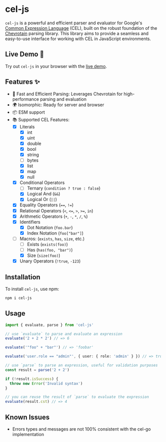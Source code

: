 # cel-js

`cel-js` is a powerful and efficient parser and evaluator for Google's [Common Expression Language](https://github.com/google/cel-spec) (CEL), built on the robust foundation of the [Chevrotain](https://chevrotain.io/docs/) parsing library. This library aims to provide a seamless and easy-to-use interface for working with CEL in JavaScript environments.

## Live Demo 🚀

Try out `cel-js` in your browser with the [live demo](https://stackblitz.com/github/ChromeGG/cel-js/tree/main/demo?file=demo.ts).

## Features ✨

- 🚀 Fast and Efficient Parsing: Leverages Chevrotain for high-performance parsing and evaluation
- 🌍 Isomorphic: Ready for server and browser
- 📦 ESM support
- 📚 Supported CEL Features:
  - [x] Literals
    - [x] int
    - [x] uint
    - [x] double
    - [x] bool
    - [x] string
    - [ ] bytes
    - [x] list
    - [x] map
    - [x] null 
  - [x] Conditional Operators
    - [ ] Ternary (`condition ? true : false`)
    - [x] Logical And (`&&`)
    - [x] Logical Or (`||`)
  - [x] Equality Operators (`==`, `!=`)
  - [x] Relational Operators (`<`, `<=`, `>`, `>=`, `in`)
  - [x] Arithmetic Operators (`+`, `-`, `*`, `/`, `%`)
  - [x] Identifiers
    - [x] Dot Notation (`foo.bar`)
    - [x] Index Notation (`foo["bar"]`)
  - [ ] Macros: (`exists`, `has`, `size`, etc.)
    - [ ] Exists (`exists(foo)`)
    - [ ] Has (`has(foo, "bar")`)
    - [x] Size (`size(foo)`)
  - [x] Unary Operators (`!true`, `-123`)

## Installation

To install `cel-js`, use npm:

```bash
npm i cel-js
```

## Usage

```ts
import { evaluate, parse } from 'cel-js'

// use `evaluate` to parse and evaluate an expression
evaluate('2 + 2 * 2') // => 6

evaluate('"foo" + "bar"') // => 'foobar'

evaluate('user.role == "admin"', { user: { role: 'admin' } }) // => true

// use `parse` to parse an expression, useful for validation purposes
const result = parse('2 + 2')

if (!result.isSuccess) {
  throw new Error('Invalid syntax')
}

// you can reuse the result of `parse` to evaluate the expression
evaluate(result.cst) // => 4
```

## Known Issues

- Errors types and messages are not 100% consistent with the cel-go implementation

```

```
